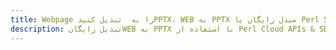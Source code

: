 ---title: Webpage را به  تبدیل کنیدPPTX، WEB به PPTX مبدل رایگان یا Perl SDKdescription: تبدیل رایگانWEB به PPTX با استفاده از Perl Cloud APIs & SDK همچنین اسناد PDF را در Cloud ایجاد، ویرایش و رندر کنید.---